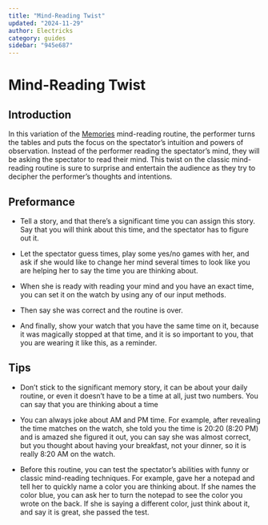 ```yaml
---
title: "Mind-Reading Twist"
updated: "2024-11-29"
author: Electricks
category: guides
sidebar: "945e687"
---
```


# Mind-Reading Twist

## Introduction

 
 
 
 
 In this variation of the [Memories](https://electricks.info/docs/sbwatch/memories/) mind-reading routine, the performer turns the tables and puts the focus on the spectator’s intuition and powers of observation. Instead of the performer reading the spectator’s mind, they will be asking the spectator to read their mind. This twist on the classic mind-reading routine is sure to surprise and entertain the audience as they try to decipher the performer’s thoughts and intentions.

 
 
 
 
 ## Preformance

 
 
 
 
 
- Tell a story, and that there’s a significant time you can assign this story. Say that you will think about this time, and the spectator has to figure out it.

- Let the spectator guess times, play some yes/no games with her, and ask if she would like to change her mind several times to look like you are helping her to say the time you are thinking about.

- When she is ready with reading your mind and you have an exact time, you can set it on the watch by using any of our input methods.

- Then say she was correct and the routine is over.

- And finally, show your watch that you have the same time on it, because it was magically stopped at that time, and it is so important to you, that you are wearing it like this, as a reminder.

 
 
 
 
 ## Tips

 
 
 
 
 
- Don’t stick to the significant memory story, it can be about your daily routine, or even it doesn’t have to be a time at all, just two numbers. You can say that you are thinking about a time

- You can always joke about AM and PM time. For example, after revealing the time matches on the watch, she told you the time is 20:20 (8:20 PM) and is amazed she figured it out, you can say she was almost correct, but you thought about having your breakfast, not your dinner, so it is really 8:20 AM on the watch.

- Before this routine, you can test the spectator’s abilities with funny or classic mind-reading techniques. For example, gave her a notepad and tell her to quickly name a color you are thinking about. If she names the color blue, you can ask her to turn the notepad to see the color you wrote on the back. If she is saying a different color, just think about it, and say it is great, she passed the test.